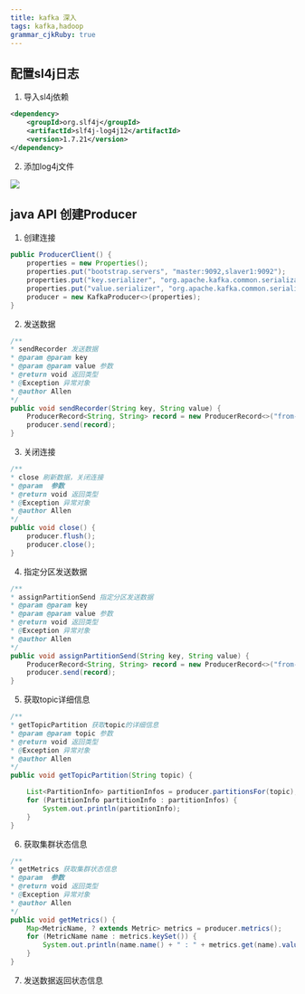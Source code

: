 ```yaml
---
title: kafka 深入
tags: kafka,hadoop
grammar_cjkRuby: true
---
```


## 配置sl4j日志

1. 导入sl4j依赖

``` xml
<dependency>
	<groupId>org.slf4j</groupId>
	<artifactId>slf4j-log4j12</artifactId>
	<version>1.7.21</version>
</dependency>
```
2. 添加log4j文件

![][1]


## java API 创建Producer

1. 创建连接

``` java
public ProducerClient() {
	properties = new Properties();
	properties.put("bootstrap.servers", "master:9092,slaver1:9092");
	properties.put("key.serializer", "org.apache.kafka.common.serialization.StringSerializer");
	properties.put("value.serializer", "org.apache.kafka.common.serialization.StringSerializer");
	producer = new KafkaProducer<>(properties);
}
```


2. 发送数据

``` java
/**
* sendRecorder 发送数据
* @param @param key
* @param @param value 参数
* @return void 返回类型
* @Exception 异常对象
* @author Allen
*/
public void sendRecorder(String key, String value) {
	ProducerRecord<String, String> record = new ProducerRecord<>("from-java", key, value);
	producer.send(record);
}
```

3. 关闭连接

``` java
/**
* close 刷新数据，关闭连接
* @param  参数
* @return void 返回类型
* @Exception 异常对象
* @author Allen
*/
public void close() {
	producer.flush();
	producer.close();
}
```

4. 指定分区发送数据

``` java
/**
* assignPartitionSend 指定分区发送数据
* @param @param key
* @param @param value 参数
* @return void 返回类型
* @Exception 异常对象
* @author Allen
*/
public void assignPartitionSend(String key, String value) {
	ProducerRecord<String, String> record = new ProducerRecord<>("from-java", 0, key, value);
	producer.send(record);
}
```


5. 获取topic详细信息

``` java
/**
* getTopicPartition 获取topic的详细信息
* @param @param topic 参数
* @return void 返回类型
* @Exception 异常对象
* @author Allen
*/
public void getTopicPartition(String topic) {

	List<PartitionInfo> partitionInfos = producer.partitionsFor(topic);
	for (PartitionInfo partitionInfo : partitionInfos) {
		System.out.println(partitionInfo);
	}
}
```
6. 获取集群状态信息

``` java
/**
* getMetrics 获取集群状态信息
* @param  参数
* @return void 返回类型
* @Exception 异常对象
* @author Allen
*/
public void getMetrics() {
	Map<MetricName, ? extends Metric> metrics = producer.metrics();
	for (MetricName name : metrics.keySet()) {
		System.out.println(name.name() + " : " + metrics.get(name).value());
	}
}
```

7. 发送数据返回状态信息



  [1]: https://www.github.com/xiesen310/notes_Images/raw/master/images/1510278579304.jpg
